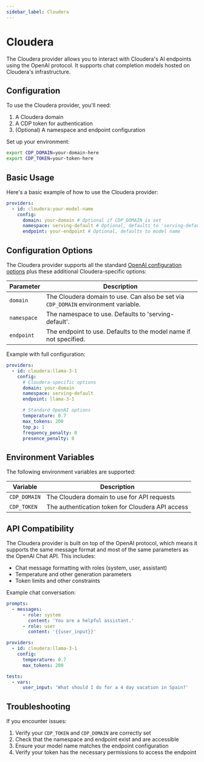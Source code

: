 ```yaml
---
sidebar_label: Cloudera
---
```


# Cloudera

The Cloudera provider allows you to interact with Cloudera's AI endpoints using the OpenAI protocol. It supports chat completion models hosted on Cloudera's infrastructure.

## Configuration

To use the Cloudera provider, you'll need:

1. A Cloudera domain
2. A CDP token for authentication
3. (Optional) A namespace and endpoint configuration

Set up your environment:

```sh
export CDP_DOMAIN=your-domain-here
export CDP_TOKEN=your-token-here
```

## Basic Usage

Here's a basic example of how to use the Cloudera provider:

```yaml
providers:
  - id: cloudera:your-model-name
    config:
      domain: your-domain # Optional if CDP_DOMAIN is set
      namespace: serving-default # Optional, defaults to 'serving-default'
      endpoint: your-endpoint # Optional, defaults to model name
```

## Configuration Options

The Cloudera provider supports all the standard [OpenAI configuration options](/docs/providers/openai#configuring-parameters) plus these additional Cloudera-specific options:

| Parameter   | Description                                                                        |
| ----------- | ---------------------------------------------------------------------------------- |
| `domain`    | The Cloudera domain to use. Can also be set via `CDP_DOMAIN` environment variable. |
| `namespace` | The namespace to use. Defaults to 'serving-default'.                               |
| `endpoint`  | The endpoint to use. Defaults to the model name if not specified.                  |

Example with full configuration:

```yaml
providers:
  - id: cloudera:llama-3-1
    config:
      # Cloudera-specific options
      domain: your-domain
      namespace: serving-default
      endpoint: llama-3-1

      # Standard OpenAI options
      temperature: 0.7
      max_tokens: 200
      top_p: 1
      frequency_penalty: 0
      presence_penalty: 0
```

## Environment Variables

The following environment variables are supported:

| Variable     | Description                                      |
| ------------ | ------------------------------------------------ |
| `CDP_DOMAIN` | The Cloudera domain to use for API requests      |
| `CDP_TOKEN`  | The authentication token for Cloudera API access |

## API Compatibility

The Cloudera provider is built on top of the OpenAI protocol, which means it supports the same message format and most of the same parameters as the OpenAI Chat API. This includes:

- Chat message formatting with roles (system, user, assistant)
- Temperature and other generation parameters
- Token limits and other constraints

Example chat conversation:

```yaml
prompts:
  - messages:
      - role: system
        content: 'You are a helpful assistant.'
      - role: user
        content: '{{user_input}}'

providers:
  - id: cloudera:llama-3-1
    config:
      temperature: 0.7
      max_tokens: 200

tests:
  - vars:
      user_input: 'What should I do for a 4 day vacation in Spain?'
```

## Troubleshooting

If you encounter issues:

1. Verify your `CDP_TOKEN` and `CDP_DOMAIN` are correctly set
2. Check that the namespace and endpoint exist and are accessible
3. Ensure your model name matches the endpoint configuration
4. Verify your token has the necessary permissions to access the endpoint
